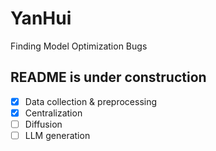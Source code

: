 # YanHui
Finding Model Optimization Bugs

## README is under construction

- [x] Data collection & preprocessing
- [x] Centralization
- [ ]  Diffusion
- [ ] LLM generation
